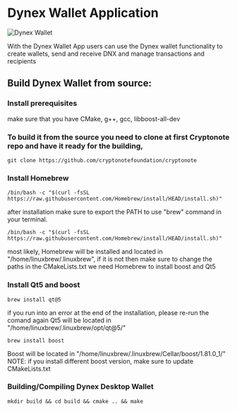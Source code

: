 # Dynex Wallet Application

![Dynex Wallet](https://github.com/dynexcoin/Dynex-Wallet-App/raw/main/dynexwallet.png)

With the Dynex Wallet App users can use the Dynex wallet functionality to create wallets, send and receive DNX and manage transactions and recipients

## Build Dynex Wallet from source:

### Install prerequisites

make sure that you have CMake, g++, gcc, libboost-all-dev

### To build it from the source you need to clone at first Cryptonote repo and have it ready for the building,
```
git clone https://github.com/cryptonotefoundation/cryptonote
```
### Install Homebrew
```
/bin/bash -c "$(curl -fsSL https://raw.githubusercontent.com/Homebrew/install/HEAD/install.sh)"
```
after installation make sure to export the PATH to use "brew" command in your terminal.
```
/bin/bash -c "$(curl -fsSL https://raw.githubusercontent.com/Homebrew/install/HEAD/install.sh)"
```
most likely, Homebrew will be installed and located in "/home/linuxbrew/.linuxbrew", if it is not then make sure to change the paths in the CMakeLists.txt
we need Homebrew to install boost and Qt5

### Install Qt5 and boost

```
brew install qt@5
```
if you run into an error at the end of the installation, please re-run the comand again
Qt5 will be located in "/home/linuxbrew/.linuxbrew/opt/qt@5/"

```
brew install boost
```
Boost will be located in "/home/linuxbrew/.linuxbrew/Cellar/boost/1.81.0_1/"
NOTE: if you install different boost version, make sure to update CMakeLists.txt

### Building/Compiling Dynex Desktop Wallet

```
mkdir build && cd build && cmake .. && make
```

